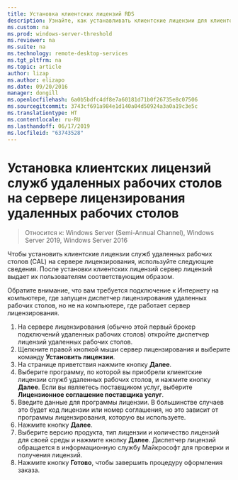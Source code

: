 ```yaml
---
title: Установка клиентских лицензий RDS
description: Узнайте, как устанавливать клиентские лицензии для клиентов удаленного рабочего стола.
ms.custom: na
ms.prod: windows-server-threshold
ms.reviewer: na
ms.suite: na
ms.technology: remote-desktop-services
ms.tgt_pltfrm: na
ms.topic: article
author: lizap
ms.author: elizapo
ms.date: 09/20/2016
manager: dongill
ms.openlocfilehash: 6a0b5bdfc4df8e7a60181d71b0f26735e8c07506
ms.sourcegitcommit: 3743cf691a984e1d140a04d50924a3a0a19c3e5c
ms.translationtype: HT
ms.contentlocale: ru-RU
ms.lasthandoff: 06/17/2019
ms.locfileid: "63743528"
---
```

# <a name="install-rds-client-access-licenses-on-the-remote-desktop-license-server"></a>Установка клиентских лицензий служб удаленных рабочих столов на сервере лицензирования удаленных рабочих столов

>Относится к: Windows Server (Semi-Annual Channel), Windows Server 2019, Windows Server 2016

Чтобы установить клиентские лицензии служб удаленных рабочих столов (CAL) на сервере лицензирования, используйте следующие сведения. После установки клиентских лицензий сервер лицензий выдает их пользователям соответствующим образом.

Обратите внимание, что вам требуется подключение к Интернету на компьютере, где запущен диспетчер лицензирования удаленных рабочих столов, но не на компьютере, где работает сервер лицензирования.

1. На сервере лицензирования (обычно этой первый брокер подключений удаленных рабочих столов) откройте диспетчер лицензий удаленных рабочих столов.
2. Щелкните правой кнопкой мыши сервер лицензирования и выберите команду **Установить лицензии**.
3. На странице приветствия нажмите кнопку **Далее**.
4. Выберите программу, по которой вы приобрели клиентские лицензии служб удаленных рабочих столов, и нажмите кнопку **Далее**. Если вы являетесь поставщиком услуг, выберите **Лицензионное соглашение поставщика услуг**.
5. Введите данные для программы лицензии. В большинстве случаев это будет код лицензии или номер соглашения, но это зависит от программы лицензирования, которую вы используете.
6. Нажмите кнопку **Далее**.
7. Выберите версию продукта, тип лицензии и количество лицензий для своей среды и нажмите кнопку **Далее**. Диспетчер лицензий обращается в информационную службу Майкрософт для проверки и получения лицензий.
8.  Нажмите кнопку **Готово**, чтобы завершить процедуру оформления заказа.